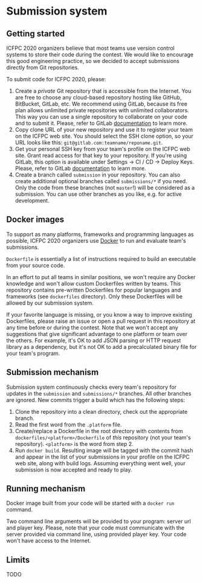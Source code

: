 # Submission system

## Getting started

ICFPC 2020 organizers believe that most teams use version control systems to store their code during the contest. We would like to encourage this good engineering practice, so we decided to accept submissions directly from Git repositories.

To submit code for ICFPC 2020, please:

1. Create a *private* Git repository that is accessible from the Internet. You are free to choose any cloud-based repository hosting like GitHub, BitBucket, GitLab, etc. We recommend using GitLab, because its free plan allows unlimited private repositories with unlimited collaborators. This way you can use a single repository to collaborate on your code and to submit it. Please, refer to GitLab [documentation](https://docs.gitlab.com/ee/gitlab-basics/create-project.html) to learn more.
2. Copy clone URL of your new repository and use it to register your team on the ICFPC web site. You should select the SSH clone option, so your URL looks like this: `git@gitlab.com:teamname/reponame.git`.
3. Get your personal SSH key from your team's profile on the ICFPC web site. Grant read access for that key to your repository. If you're using GitLab, this option is available under Settings → CI / CD → Deploy Keys. Please, refer to GitLab [documentation](https://docs.gitlab.com/ee/ssh/#deploy-keys) to learn more.
4. Create a branch called `submission` in your repository. You can also create additional optional branches called `submissions/*` if you need. Only the code from these branches (not `master`!) will be considered as a submission. You can use other branches as you like, e.g. for active development.

## Docker images

To support as many platforms, frameworks and programming languages as possible, ICFPC 2020 organizers use [Docker](https://docs.docker.com) to run and evaluate team's submissions.

`Dockerfile` is essentially a list of instructions required to build an executable from your source code.

In an effort to put all teams in similar positions, we won't require any Docker knowledge and won't allow custom Dockerfiles written by teams. This repository contains pre-written Dockerfiles for popular languages and frameworks (see `dockerfiles` directory). Only these Dockerfiles will be allowed by our submission system.

If your favorite language is missing, or you know a way to improve existing Dockerfiles, please raise an issue or open a pull request in this repository at any time before or during the contest. Note that we won't accept any suggestions that give significant advantage to one platform or team over the others. For example, it's OK to add JSON parsing or HTTP request library as a dependency, but it's not OK to add a precalculated binary file for your team's program.

## Submission mechanism

Submission system continuously checks every team's repository for updates in the `submission` and `submissions/*` branches. All other branches are ignored. New commits trigger a build which has the following steps:

1. Clone the repository into a clean directory, check out the appropriate branch.
2. Read the first word from the `.platform` file.
3. Create/replace a Dockerfile in the root directory with contents from `dockerfiles/<platform>/Dockerfile` of _this_ repository (not your team's repository). `<platform>` is the word from step 2.
4. Run `docker build`. Resulting image will be tagged with the commit hash and appear in the list of your submissions in your profile on the ICFPC web site, along with build logs. Assuming everything went well, your submission is now accepted and ready to play.

## Running mechanism

Docker image built from your code will be started with a `docker run` command.

Two command line arguments will be provided to your program: server url and player key. Please, note that your code must communicate with the server provided via command line, using provided player key. Your code won't have access to the Internet.

## Limits

TODO
